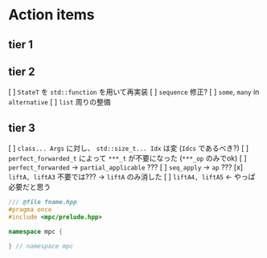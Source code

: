 # Action items
## tier 1

## tier 2
[ ] `StateT` を `std::function` を用いて再実装
[ ] `sequence` 修正?
[ ] `some`, `many` in `alternative`
[ ] `list` 周りの整備

## tier 3
[ ] `class... Args` に対し、 `std::size_t... Idx` は変 (`Idcs` であるべき?)
[ ] `perfect_forwarded_t` によって `***_t` が不要になった (`***_op` のみでok)
[ ] `perfect_forwarded` → `partial_applicable` ???
[ ] `seq_apply` → `ap` ???
[x] `liftA, liftA3` 不要では??? → `liftA` のみ消した
[ ] `liftA4, liftA5` ← やっぱ必要だと思う



```cpp
/// @file fname.hpp
#pragma once
#include <mpc/prelude.hpp>

namespace mpc {

} // namespace mpc
